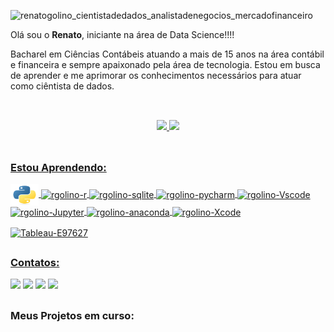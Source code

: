 ![renatogolino_cientistadedados_analistadenegocios_mercadofinanceiro](https://github.com/rgolino/rgolino/assets/107083534/7db41b96-b512-4ebf-82f9-95aeb3f483e8)

Olá sou o **Renato**, iniciante na área de  Data Science!!!!

Bacharel em Ciências Contábeis atuando a mais de 15 anos na área contábil e financeira e sempre apaixonado pela área de tecnologia. Estou em busca de aprender e me aprimorar os conhecimentos necessários para atuar como ciêntista de dados.

##

<div style="display: inline_block"><br>
<div align="center">
  <a href="https://github.com/rgolino">
  <img height="130em" src="https://github-readme-stats.vercel.app/api?username=rgolino&show_icons=true&theme=dracula&include_all_commits=true&count_private=true"/>
  <img height="130em" src="https://github-readme-stats.vercel.app/api/top-langs/?username=rgolino&layout=compact&langs_count=7&theme=dracula"/>
</div>

<div style="display: inline_block"><br>
  
##
### Estou Aprendendo:

  <img align="center" alt="rgolino-Python" height="35" width="45" src="https://raw.githubusercontent.com/devicons/devicon/master/icons/python/python-original.svg">
  <img align="center" alt="rgolino-r" height="35" width="45" src="https://cdn.jsdelivr.net/gh/devicons/devicon/icons/r/r-original.svg" />
  <img align="center" alt="rgolino-sqlite" height="35" width="45" src="https://cdn.jsdelivr.net/gh/devicons/devicon/icons/sqlite/sqlite-original.svg" />
  <img align="center" alt="rgolino-pycharm" height="35" width="45" src="https://cdn.jsdelivr.net/gh/devicons/devicon/icons/pycharm/pycharm-original.svg" />
  <img align="center" alt="rgolino-Vscode" height="35" width="45" src="https://cdn.jsdelivr.net/gh/devicons/devicon/icons/vscode/vscode-original.svg" />
  <img align="center" alt="rgolino-Jupyter" height="35" width="45" src="https://cdn.jsdelivr.net/gh/devicons/devicon/icons/jupyter/jupyter-original.svg" />
  <img align="center" alt="rgolino-anaconda" height="35" width="45" src="https://cdn.jsdelivr.net/gh/devicons/devicon@latest/icons/anaconda/anaconda-original.svg" />
  <img align="center" alt="rgolino-Xcode" height="35" width="45" src="https://cdn.jsdelivr.net/gh/devicons/devicon/icons/xcode/xcode-original.svg" /> 

<img align="center" alt="Tableau-E97627" height="35" width="45" src="https://img.shields.io/badge/Tableau-E97627?style=for-the-badge&logo=Tableau&logoColor=white
" /> 

 


               
</div>

##  
### Contatos: 
<div> 
  <a href="https://www.linkedin.com/in/renato-golino/" target="_blank"><img src="https://img.shields.io/badge/-LinkedIn-%230077B5?style=for-the-badge&logo=linkedin&logoColor=white" target="_blank"></a> 
  <a href = "mailto:renatogolino@gmail.com"><img src="https://img.shields.io/badge/-Gmail-%23333?style=for-the-badge&logo=gmail&logoColor=white" target="_blank"></a>
  <a href="https://www.youtube.com/channel/UCoNX4pL529lfsgJnLiyvVGg" target="_blank"><img src="https://img.shields.io/badge/YouTube-FF0000?style=for-the-badge&logo=youtube&logoColor=white" target="_blank"></a>
  <a href="https://www.instagram.com/renato.golino/" target="_blank"><img src="https://img.shields.io/badge/-Instagram-%23E4405F?style=for-the-badge&logo=instagram&logoColor=white" target="_blank"></a>

</div>  

##

### Meus Projetos em curso:

